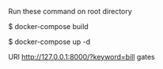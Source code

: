 Run these command on root directory

$ docker-compose build

$ docker-compose up -d

URl
http://127.0.0.1:8000/?keyword=bill gates

